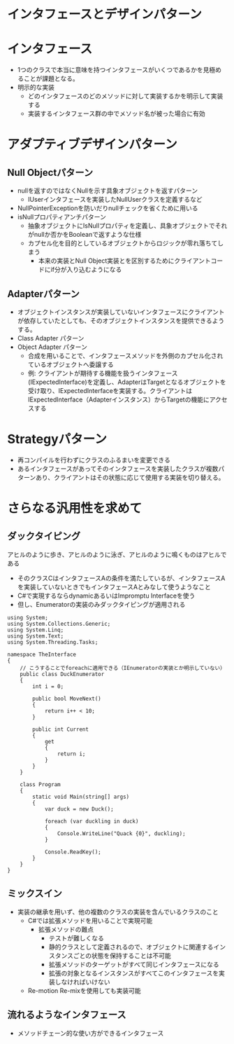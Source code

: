 # インタフェースとデザインパターン

# インタフェース
* 1つのクラスで本当に意味を持つインタフェースがいくつであるかを見極めることが課題となる。
* 明示的な実装
    * どのインタフェースのどのメソッドに対して実装するかを明示して実装する
    * 実装するインタフェース群の中でメソッド名が被った場合に有効

# アダプティブデザインパターン
## Null Objectパターン
* nullを返すのではなくNullを示す具象オブジェクトを返すパターン
    * IUserインタフェースを実装したNullUserクラスを定義するなど
* NullPointerExceptionを防いだりnullチェックを省くために用いる
* isNullプロパティアンチパターン
    * 抽象オブジェクトにIsNullプロパティを定義し、具象オブジェクトでそれがnullか否かをBooleanで返すような仕様
    * カプセル化を目的としているオブジェクトからロジックが零れ落ちてしまう
        * 本来の実装とNull Object実装とを区別するためにクライアントコードにif分が入り込むようになる

## Adapterパターン
* オブジェクトインスタンスが実装していないインタフェースにクライアントが依存していたとしても、そのオブジェクトインスタンスを提供できるようする。
* Class Adapter パターン
* Object Adapter パターン
    * 合成を用いることで、インタフェースメソッドを外側のカプセル化されているオブジェクトへ委譲する
    * 例: クライアントが期待する機能を扱うインタフェース(IExpectedInterface)を定義し、AdapterはTargetとなるオブジェクトを受け取り、IExpectedInterfaceを実装する。クライアントはIExpectedInterface（Adapterインスタンス）からTargetの機能にアクセスする

# Strategyパターン
* 再コンパイルを行わずにクラスのふるまいを変更できる
* あるインタフェースがあってそのインタフェースを実装したクラスが複数パターンあり、クライアントはその状態に応じて使用する実装を切り替える。

# さらなる汎用性を求めて
## ダックタイピング
アヒルのように歩き、アヒルのように泳ぎ、アヒルのように鳴くものはアヒルである
* そのクラスCはインタフェースAの条件を満たしているが、インタフェースAを実装していないときでもインタフェースAとみなして使うようなこと
* C#で実現するならdynamicあるいはImpromptu Interfaceを使う
* 但し、Enumeratorの実装のみダックタイピングが適用される
```
using System;
using System.Collections.Generic;
using System.Linq;
using System.Text;
using System.Threading.Tasks;

namespace TheInterface
{
    // こうすることでforeachに適用できる（IEnumeratorの実装とか明示していない）
    public class DuckEnumerator
    {
        int i = 0;

        public bool MoveNext()
        {
            return i++ < 10;
        }

        public int Current
        {
            get
            {
                return i;
            }
        }
    }

    class Program
    {
        static void Main(string[] args)
        {
            var duck = new Duck();

            foreach (var duckling in duck)
            {
                Console.WriteLine("Quack {0}", duckling);
            }

            Console.ReadKey();
        }
    }
}
```

## ミックスイン
* 実装の継承を用いず、他の複数のクラスの実装を含んでいるクラスのこと
    * C#では拡張メソッドを用いることで実現可能
        * 拡張メソッドの難点
            * テストが難しくなる
            * 静的クラスとして定義されるので、オブジェクトに関連するインスタンスごとの状態を保持することは不可能
            * 拡張メソッドのターゲットがすべて同じインタフェースになる
            * 拡張の対象となるインスタンスがすべてこのインタフェースを実装しなければいけない
    * Re-motion Re-mixを使用しても実装可能

## 流れるようなインタフェース
* メソッドチェーン的な使い方ができるインタフェース


